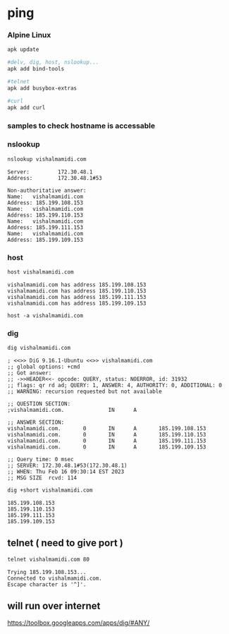 # ping

### Alpine Linux 

```bash
apk update

#delv, dig, host, nslookup...
apk add bind-tools

#telnet
apk add busybox-extras

#curl 
apk add curl
```

### samples to check hostname is accessable 

### nslookup
```bash
nslookup vishalmamidi.com
```
```console
Server:         172.30.48.1
Address:        172.30.48.1#53

Non-authoritative answer:
Name:   vishalmamidi.com
Address: 185.199.108.153
Name:   vishalmamidi.com
Address: 185.199.110.153
Name:   vishalmamidi.com
Address: 185.199.111.153
Name:   vishalmamidi.com
Address: 185.199.109.153
```
### host
```bash
host vishalmamidi.com
```
```console
vishalmamidi.com has address 185.199.108.153
vishalmamidi.com has address 185.199.110.153
vishalmamidi.com has address 185.199.111.153
vishalmamidi.com has address 185.199.109.153
```
```
host -a vishalmamidi.com
```
### dig
```bash
dig vishalmamidi.com
```
```console
; <<>> DiG 9.16.1-Ubuntu <<>> vishalmamidi.com
;; global options: +cmd
;; Got answer:
;; ->>HEADER<<- opcode: QUERY, status: NOERROR, id: 31932
;; flags: qr rd ad; QUERY: 1, ANSWER: 4, AUTHORITY: 0, ADDITIONAL: 0
;; WARNING: recursion requested but not available

;; QUESTION SECTION:
;vishalmamidi.com.              IN      A

;; ANSWER SECTION:
vishalmamidi.com.       0       IN      A       185.199.108.153
vishalmamidi.com.       0       IN      A       185.199.110.153
vishalmamidi.com.       0       IN      A       185.199.111.153
vishalmamidi.com.       0       IN      A       185.199.109.153

;; Query time: 0 msec
;; SERVER: 172.30.48.1#53(172.30.48.1)
;; WHEN: Thu Feb 16 09:30:14 EST 2023
;; MSG SIZE  rcvd: 114

```

```bash
dig +short vishalmamidi.com
```
```console
185.199.108.153
185.199.110.153
185.199.111.153
185.199.109.153
```

## telnet ( need to give port )
```bash
telnet vishalmamidi.com 80
```
```console
Trying 185.199.108.153...
Connected to vishalmamidi.com.
Escape character is '^]'.
```


## will run over internet 
<https://toolbox.googleapps.com/apps/dig/#ANY/>



